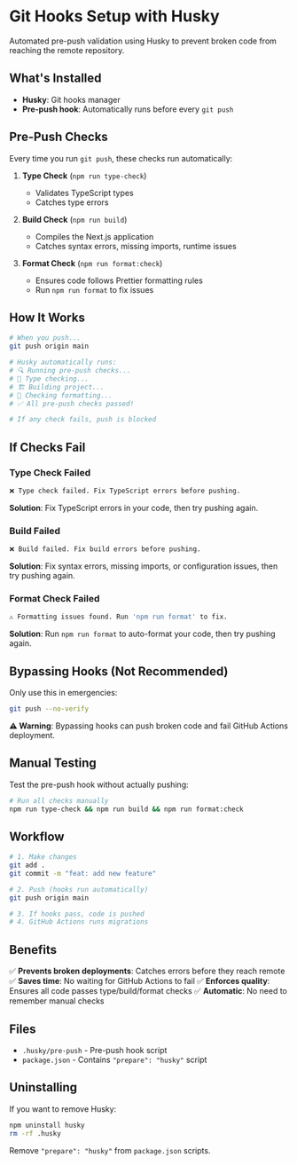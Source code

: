 # Git Hooks Setup with Husky

Automated pre-push validation using Husky to prevent broken code from reaching the remote repository.

## What's Installed

- **Husky**: Git hooks manager
- **Pre-push hook**: Automatically runs before every `git push`

## Pre-Push Checks

Every time you run `git push`, these checks run automatically:

1. **Type Check** (`npm run type-check`)
   - Validates TypeScript types
   - Catches type errors

2. **Build Check** (`npm run build`)
   - Compiles the Next.js application
   - Catches syntax errors, missing imports, runtime issues

3. **Format Check** (`npm run format:check`)
   - Ensures code follows Prettier formatting rules
   - Run `npm run format` to fix issues

## How It Works

```bash
# When you push...
git push origin main

# Husky automatically runs:
# 🔍 Running pre-push checks...
# 📝 Type checking...
# 🏗️ Building project...
# 💅 Checking formatting...
# ✅ All pre-push checks passed!

# If any check fails, push is blocked
```

## If Checks Fail

### Type Check Failed

```bash
❌ Type check failed. Fix TypeScript errors before pushing.
```

**Solution**: Fix TypeScript errors in your code, then try pushing again.

### Build Failed

```bash
❌ Build failed. Fix build errors before pushing.
```

**Solution**: Fix syntax errors, missing imports, or configuration issues, then try pushing again.

### Format Check Failed

```bash
⚠️ Formatting issues found. Run 'npm run format' to fix.
```

**Solution**: Run `npm run format` to auto-format your code, then try pushing again.

## Bypassing Hooks (Not Recommended)

Only use this in emergencies:

```bash
git push --no-verify
```

**⚠️ Warning**: Bypassing hooks can push broken code and fail GitHub Actions deployment.

## Manual Testing

Test the pre-push hook without actually pushing:

```bash
# Run all checks manually
npm run type-check && npm run build && npm run format:check
```

## Workflow

```bash
# 1. Make changes
git add .
git commit -m "feat: add new feature"

# 2. Push (hooks run automatically)
git push origin main

# 3. If hooks pass, code is pushed
# 4. GitHub Actions runs migrations
```

## Benefits

✅ **Prevents broken deployments**: Catches errors before they reach remote
✅ **Saves time**: No waiting for GitHub Actions to fail
✅ **Enforces quality**: Ensures all code passes type/build/format checks
✅ **Automatic**: No need to remember manual checks

## Files

- `.husky/pre-push` - Pre-push hook script
- `package.json` - Contains `"prepare": "husky"` script

## Uninstalling

If you want to remove Husky:

```bash
npm uninstall husky
rm -rf .husky
```

Remove `"prepare": "husky"` from `package.json` scripts.
